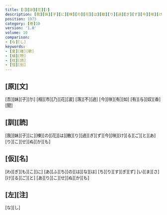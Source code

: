 ```yaml
---
title: [（][詠][花][）]
description: [我][妹][子][に][楝][の][花][は][散][り][過][ぎ][ず][今][咲][け][る][ご][と][あ][り][こ][せ][ぬ][か][も]
position: 1973
category: [巻]10
version: '1.0'
volume: 10
comparison:
- [な][し]
keywords:
- [夏][雑][歌]
- [植][物]
- [枕][詞]
- [惜][別]
---
```


## [原][文]

[吾][妹][子][尓] [相][市][乃][花][波] [落][不][過] [今][咲][有][如] [有][与][奴][香][聞]

## [訓][読]

[我][妹][子][に][楝][の][花][は][散][り][過][ぎ][ず][今][咲][け][る][ご][と][あ][り][こ][せ][ぬ][か][も]

## [仮][名]

[わ][ぎ][も][こ][に] [あ][ふ][ち][の][は][な][は] [ち][り][す][ぎ][ず] [い][ま][さ][け][る][ご][と] [あ][り][こ][せ][ぬ][か][も]

## [左][注]

[な][し]
